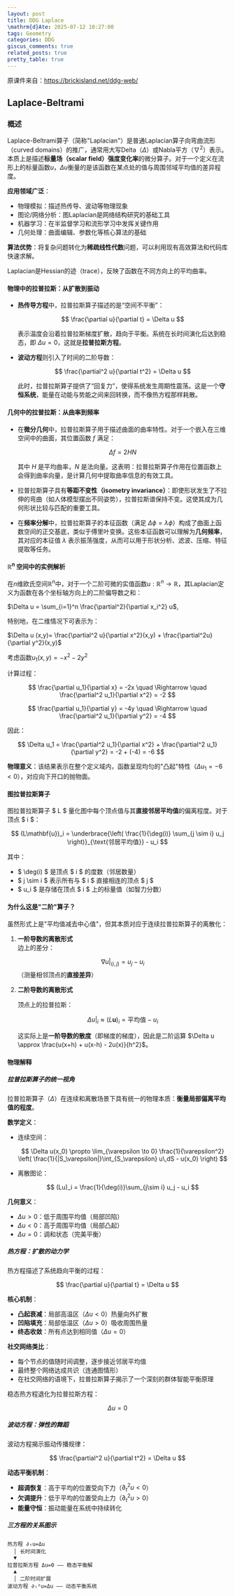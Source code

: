 ```yaml
---
layout: post
title: DDG Laplace
\mathrm{d}Ate: 2025-07-12 10:27:00
tags: Geometry
categories: DDG
giscus_comments: true
related_posts: true
pretty_table: true
---
```


原课件来自：https://brickisland.net/ddg-web/

## Laplace-Beltrami

### 概述

Laplace-Beltrami算子（简称"Laplacian"）是普通Laplacian算子向弯曲流形（curved domains）的推广，通常用大写Delta（$\Delta$）或Nabla平方（$\nabla^2$）表示。本质上是描述**标量场（scalar field）强度变化率**的微分算子。对于一个定义在流形上的标量函数$u$，$\Delta u$衡量的是该函数在某点处的值与周围邻域平均值的差异程度。

**应用领域广泛**：
- 物理模拟：描述热传导、波动等物理现象
- 图论/网络分析：图Laplacian是网络结构研究的基础工具
- 机器学习：在半监督学习和流形学习中发挥关键作用
- 几何处理：曲面编辑、参数化等核心算法的基础

**算法优势**：将复杂问题转化为**稀疏线性代数**问题，可以利用现有高效算法和代码库快速求解。

Laplacian是Hessian的迹（trace），反映了函数在不同方向上的平均曲率。

#### 物理中的拉普拉斯：从扩散到振动

* **热传导方程**中，拉普拉斯算子描述的是“空间不平衡”：

  $$
  \frac{\partial u}{\partial t} = \Delta u
  $$

  表示温度会沿着拉普拉斯梯度扩散，趋向于平衡。系统在长时间演化后达到稳态，即 $\Delta u = 0$，这就是**拉普拉斯方程**。

* **波动方程**则引入了时间的二阶导数：

  $$
  \frac{\partial^2 u}{\partial t^2} = \Delta u
  $$

  此时，拉普拉斯算子提供了“回复力”，使得系统发生周期性震荡。这是一个**守恒系统**，能量在动能与势能之间来回转换，而不像热方程那样耗散。

#### 几何中的拉普拉斯：从曲率到频率

* 在**微分几何**中，拉普拉斯算子用于描述曲面的曲率特性。对于一个嵌入在三维空间中的曲面，其位置函数 $f$ 满足：

  $$
  \Delta f = 2H N
  $$

  其中 $H$ 是平均曲率，$N$ 是法向量。这表明：拉普拉斯算子作用在位置函数上会得到曲率向量，是计算几何中提取曲率信息的有效工具。

* 拉普拉斯算子具有**等距不变性（isometry invariance）**：即使形状发生了不拉伸的弯曲（如人体模型摆出不同姿势），拉普拉斯谱保持不变。这使其成为几何形状比较与匹配的重要工具。

* 在**频率分解**中，拉普拉斯算子的本征函数（满足 $\Delta \phi = \lambda \phi$）构成了曲面上函数空间的正交基底，类似于傅里叶变换。这些本征函数可以理解为**几何频率**，其对应的本征值 $\lambda$ 表示振荡强度，从而可以用于形状分析、滤波、压缩、特征提取等任务。

#### $\mathbb{R}^n$ 空间中的实例解析

在$n$维欧氏空间$\mathbb{R}^n$中，对于一个二阶可微的实值函数$u: \mathbb{R}^n \rightarrow \mathbb{R}$，其Laplacian定义为函数在各个坐标轴方向上的二阶偏导数之和：

$\Delta u = \sum_{i=1}^n \frac{\partial^2}{\partial x_i^2} u$,

特别地，在二维情况下可表示为：

$\Delta u (x,y)= \frac{\partial^2 u}{\partial x^2}(x,y) + \frac{\partial^2u}{\partial y^2}(x,y)$

考虑函数$u_1(x,y) = -x^2 - 2y^2$

计算过程：

$$
\frac{\partial u_1}{\partial x} = -2x \quad \Rightarrow \quad \frac{\partial^2 u_1}{\partial x^2} = -2
$$

$$
\frac{\partial u_1}{\partial y} = -4y \quad \Rightarrow \quad \frac{\partial^2 u_1}{\partial y^2} = -4
$$

因此：

$$
\Delta u_1 = \frac{\partial^2 u_1}{\partial x^2} + \frac{\partial^2 u_1}{\partial y^2} = -2 + (-4) = -6
$$

**物理意义**：该结果表示在整个定义域内，函数呈现均匀的"凸起"特性（$\Delta u_1 = -6 < 0$），对应向下开口的抛物面。

#### 图拉普拉斯算子

图拉普拉斯算子 $ L $ 量化图中每个顶点值与其**直接邻居平均值**的偏离程度。对于顶点 $ i $：

$$
(L\mathbf{u})_i = \underbrace{\left( \frac{1}{\deg(i)} \sum_{j \sim i} u_j \right)}_{\text{邻居平均值}} - u_i
$$

其中：
- $ \deg(i) $ 是顶点 $ i $ 的度数（邻居数量）
- $ j \sim i $ 表示所有与 $ i $ 直接相连的顶点 $ j $
- $ u_i $ 是存储在顶点 $ i $ 上的标量值（如智力分数）

#### 为什么这是"二阶"算子？

虽然形式上是"平均值减去中心值"，但其本质对应于连续拉普拉斯算子的离散化：

1. **一阶导数的离散形式**  
   边上的差分：  

   $$
   \nabla u \big|_{(i,j)} = u_j - u_i
   $$
   （测量相邻顶点的**直接差异**）

2. **二阶导数的离散形式**  
   
   顶点上的拉普拉斯：  
   
   $$
   \Delta u \big|_i \approx (L\mathbf{u})_i = \text{平均值} - u_i
   $$

   这实际上是**一阶导数的散度**（即梯度的梯度），因此是二阶运算 $\Delta u \approx \frac{u(x+h) + u(x-h) - 2u(x)}{h^2}$。

#### 物理解释

##### 拉普拉斯算子的统一视角

拉普拉斯算子（$\Delta$）在连续和离散场景下具有统一的物理本质：**衡量局部偏离平均值的程度**。

**数学定义**：

- 连续空间：

  $$
  \Delta u(x_0) \propto \lim_{\varepsilon \to 0} \frac{1}{\varepsilon^2} \left( \frac{1}{|S_\varepsilon|}\int_{S_\varepsilon} u\,dS - u(x_0) \right)
  $$

- 离散图论：

  $$
  (Lu)_i = \frac{1}{\deg(i)}\sum_{j\sim i} u_j - u_i
  $$

**几何意义**：

- $\Delta u > 0$：低于周围平均值（局部凹陷）
- $\Delta u < 0$：高于周围平均值（局部凸起）
- $\Delta u = 0$：调和状态（完美平衡）

##### 热方程：扩散的动力学

热方程描述了系统趋向平衡的过程：

$$
\frac{\partial u}{\partial t} = \Delta u
$$

**核心机制**：

- **凸起衰减**：局部高温区（$\Delta u < 0$）热量向外扩散
- **凹陷填充**：局部低温区（$\Delta u > 0$）吸收周围热量
- **终态收敛**：所有点达到相同值（$\Delta u = 0$）

**社交网络类比**：

- 每个节点的值随时间调整，逐步接近邻居平均值
- 最终整个网络达成共识（连通图情形）
- 在社交网络的语境下，拉普拉斯算子揭示了一个深刻的群体智能平衡原理

稳态热方程退化为拉普拉斯方程：

$$
\Delta u = 0
$$

##### 波动方程：弹性的舞蹈

波动方程揭示振动传播规律：

$$
\frac{\partial^2 u}{\partial t^2} = \Delta u
$$

**动态平衡机制**：

- **超调恢复**：高于平均的位置受向下力（$\partial_t^2 u < 0$）
- **欠调提升**：低于平均的位置受向上力（$\partial_t^2 u > 0$）
- **能量守恒**：振动能量在系统中持续转化

##### 三方程的关系图示

```
热方程 ∂ₜu=Δu
  │ 长时间演化
  ▼
拉普拉斯方程 Δu=0 —— 稳态平衡解
  ▲
  │ 二阶时间扩展
波动方程 ∂ₜ²u=Δu —— 动态平衡系统
```

### 